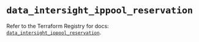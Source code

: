 # `data_intersight_ippool_reservation`

Refer to the Terraform Registry for docs: [`data_intersight_ippool_reservation`](https://registry.terraform.io/providers/ciscodevnet/intersight/1.0.71/docs/data-sources/ippool_reservation).
